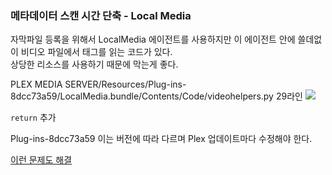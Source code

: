 ### 메타데이터 스캔 시간 단축 - Local Media
  자막파일 등록을 위해서 LocalMedia 에이전트를 사용하지만 이 에이전트 안에 쓸데없이 비디오 파일에서 태그를 읽는 코드가 있다.  
  상당한 리소스를 사용하기 때문에 막는게 좋다.  

  PLEX MEDIA SERVER/Resources/Plug-ins-8dcc73a59/LocalMedia.bundle/Contents/Code/videohelpers.py 29라인
  ![](https://media.discordapp.net/attachments/631112094015815681/922381188709122068/unknown.png)

  ```return``` 추가

  Plug-ins-8dcc73a59 이는 버전에 따라 다르며 Plex 업데이트마다 수정해야 한다.

  [이런 문제도 해결](https://www.clien.net/service/board/cm_nas/14090027)

